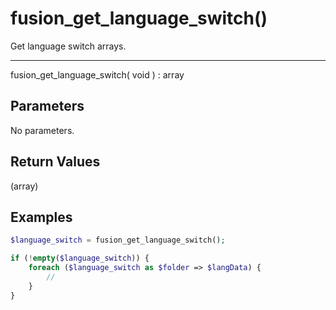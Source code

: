 # fusion_get_language_switch()

Get language switch arrays.

---

fusion_get_language_switch( void ) : array

## Parameters

No parameters.

## Return Values

(array)

## Examples

```php
$language_switch = fusion_get_language_switch();

if (!empty($language_switch)) {
    foreach ($language_switch as $folder => $langData) {
        //
    }
}
```
